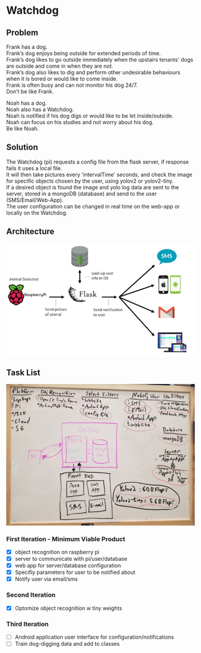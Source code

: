 # Watchdog

## Problem
Frank has a dog. <br/>
Frank’s dog enjoys being outside for extended periods of time. <br/>
Frank’s dog likes to go outside immediately when the upstairs tenants' dogs are outside and come in when they are not.<br/>
Frank’s dog also likes to dig and perform other undesirable behaviours when it is bored or would like to come inside.<br/>
Frank is often busy and can not monitor his dog 24/7.<br/>
Don’t be like Frank. <br/>

Noah has a dog.<br/>
Noah also has a Watchdog.<br/>
Noah is notified if his dog digs or would like to be let inside/outside.<br/>
Noah can focus on his studies and not worry about his dog.<br/>
Be like Noah.<br/>


## Solution
The Watchdog (pi) requests a config file from the flask server, if response fails it uses a local file.<br/>
It will then take pictures every 'intervalTime' seconds, and check the image for specific objects chosen by the user, using yolov2 or yolov2-tiny.<br/>
If a desired object is found the image and yolo log data are sent to the server, stored in a mongoDB (database) and send to the user (SMS/Email/Web-App).<br/>
The user configuration can be changed in real time on the web-app or locally on the Watchdog.<br/>


## Architecture
![Watchdog Architecture Diagram](/projectArchitecture.png)

## Task List
![Watchdog Sketch and Task List](/initialSketchAndTasks.jpg)

### First Iteration - Minimum Viable Product
- [x] object recognition on raspberry pi
- [x] server to communicate with pi/user/database
- [x] web app for server/database configuration
- [X] Specifiy parameters for user to be notified about
- [X] Notify user via email/sms

### Second Iteration
- [X] Optomize object recognition w tiny weights

### Third Iteration
- [ ] Android application user interface for configuration/notifications
- [ ] Train dog-digging data and add to classes
